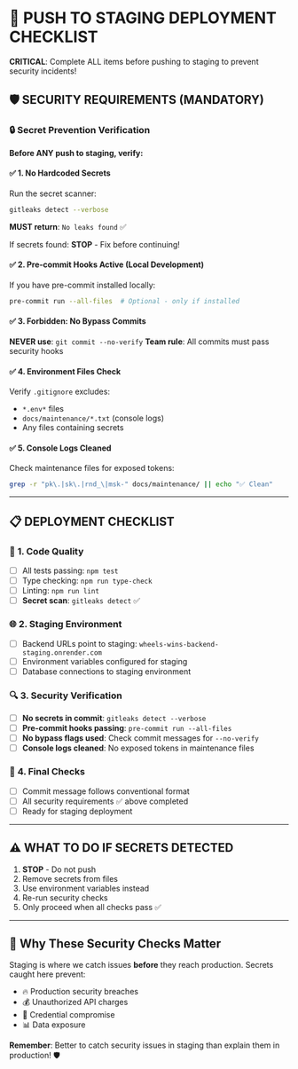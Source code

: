 # 🚀 PUSH TO STAGING DEPLOYMENT CHECKLIST

**CRITICAL**: Complete ALL items before pushing to staging to prevent security incidents!

## 🛡️ **SECURITY REQUIREMENTS** (MANDATORY)

### 🔒 **Secret Prevention Verification**

**Before ANY push to staging, verify:**

#### ✅ **1. No Hardcoded Secrets**
Run the secret scanner:
```bash
gitleaks detect --verbose
```
**MUST return**: `No leaks found` ✅

If secrets found: **STOP** - Fix before continuing!

#### ✅ **2. Pre-commit Hooks Active** (Local Development)
If you have pre-commit installed locally:
```bash
pre-commit run --all-files  # Optional - only if installed
```

#### ✅ **3. Forbidden: No Bypass Commits**
**NEVER use**: `git commit --no-verify`
**Team rule**: All commits must pass security hooks

#### ✅ **4. Environment Files Check**
Verify `.gitignore` excludes:
- `*.env*` files
- `docs/maintenance/*.txt` (console logs)
- Any files containing secrets

#### ✅ **5. Console Logs Cleaned**
Check maintenance files for exposed tokens:
```bash
grep -r "pk\.|sk\.|rnd_\|msk-" docs/maintenance/ || echo "✅ Clean"
```

---

## 📋 **DEPLOYMENT CHECKLIST**

### 🔧 **1. Code Quality**
- [ ] All tests passing: `npm test`
- [ ] Type checking: `npm run type-check`
- [ ] Linting: `npm run lint`
- [ ] **Secret scan**: `gitleaks detect` ✅

### 🌐 **2. Staging Environment**
- [ ] Backend URLs point to staging: `wheels-wins-backend-staging.onrender.com`
- [ ] Environment variables configured for staging
- [ ] Database connections to staging environment

### 🔍 **3. Security Verification**
- [ ] **No secrets in commit**: `gitleaks detect --verbose`
- [ ] **Pre-commit hooks passing**: `pre-commit run --all-files`
- [ ] **No bypass flags used**: Check commit messages for `--no-verify`
- [ ] **Console logs cleaned**: No exposed tokens in maintenance files

### 🚦 **4. Final Checks**
- [ ] Commit message follows conventional format
- [ ] All security requirements ✅ above completed
- [ ] Ready for staging deployment

---

## ⚠️ **WHAT TO DO IF SECRETS DETECTED**

1. **STOP** - Do not push
2. Remove secrets from files
3. Use environment variables instead
4. Re-run security checks
5. Only proceed when all checks pass ✅

---

## 🎯 **Why These Security Checks Matter**

Staging is where we catch issues **before** they reach production. Secrets caught here prevent:
- 🔥 Production security breaches
- 💰 Unauthorized API charges
- 🔑 Credential compromise
- 📊 Data exposure

**Remember**: Better to catch security issues in staging than explain them in production! 🛡️